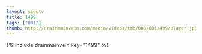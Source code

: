 ```yaml
--- 
layout: sieutv
title: 1499
tags: ["001"]
thumb: http://drainmainvein.com/media/videos/tmb/000/001/499/player.jpg
---
```

{% include drainmainvein key="1499" %} 

